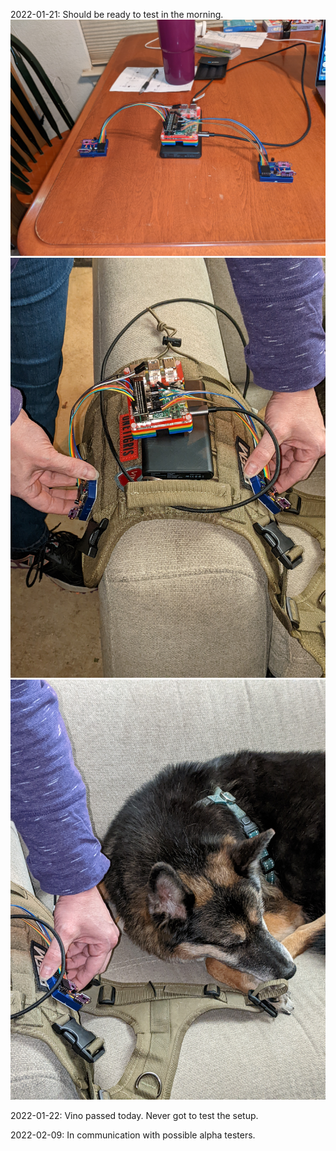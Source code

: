 2022-01-21:
Should be ready to test in the morning.
![Prototype](PXL_20220122_074635030.jpg)
![Prototype placement](PXL_20220122_075322023.jpg)
![The Boy](PXL_20220122_075326098.jpg)

2022-01-22:
Vino passed today.  Never got to test the setup.

2022-02-09:
In communication with possible alpha testers.
